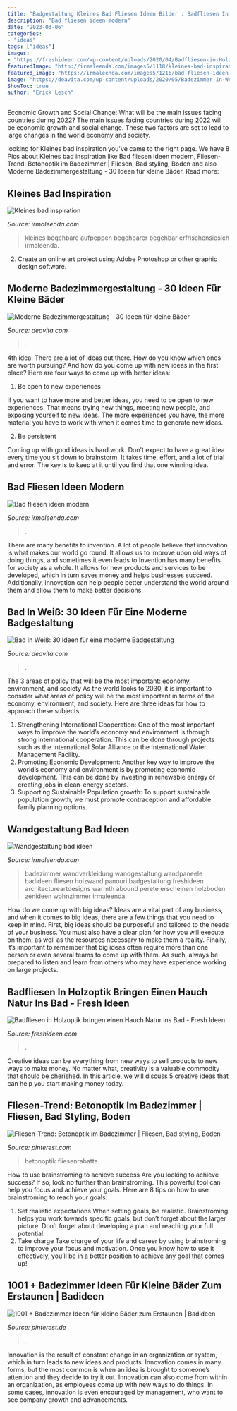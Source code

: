 ```yaml
---
title: "Badgestaltung Kleines Bad Fliesen Ideen Bilder : Badfliesen In Holzoptik Bringen Einen Hauch Natur Ins Bad"
description: "Bad fliesen ideen modern"
date: "2023-03-06"
categories:
- "ideas"
tags: ["ideas"]
images:
- "https://freshideen.com/wp-content/uploads/2020/04/Badfliesen-in-Holzoptik-schönes-Badezimmer-leicht-gemusterte-Fliesen-in-Grau.png"
featuredImage: "http://irmaleenda.com/images5/1118/kleines-bad-inspiration/kleines-bad-inspiration-50_5.jpg"
featured_image: "https://irmaleenda.com/images5/1216/bad-fliesen-ideen-modern/bad-fliesen-ideen-modern-91_3.jpg"
image: "https://deavita.com/wp-content/uploads/2020/05/Badezimmer-in-Weiß-und-Braun-mit-ebenerdiger-Dusche.png"
ShowToc: true
author: "Erick Lesch"
---
```



Economic Growth and Social Change: What will be the main issues facing countries during 2022?
The main issues facing countries during 2022 will be economic growth and social change. These two factors are set to lead to large changes in the world economy and society.

	

		
looking for Kleines bad inspiration you've came to the right page. We have 8 Pics about Kleines bad inspiration like Bad fliesen ideen modern, Fliesen-Trend: Betonoptik im Badezimmer | Fliesen, Bad styling, Boden and also Moderne Badezimmergestaltung - 30 Ideen für kleine Bäder. Read more:
		
    
## Kleines Bad Inspiration

<img loading=lazy src="http://irmaleenda.com/images5/1118/kleines-bad-inspiration/kleines-bad-inspiration-50_5.jpg" onerror="this.onerror=null;this.src='https://tse1.mm.bing.net/th?id=OIP.l6MitqO9c3Xg2engzMIMgwHaKv&amp;pid=15.1';" alt="Kleines bad inspiration">

_Source: irmaleenda.com_

>kleines begehbare aufpeppen begehbarer begehbar erfrischensiesich irmaleenda. 

	

2. Create an online art project using Adobe Photoshop or other graphic design software.

    
## Moderne Badezimmergestaltung - 30 Ideen Für Kleine Bäder

<img loading=lazy src="https://deavita.com/wp-content/uploads/2014/07/kleines-bad-gestalten-ideen-mosaik-braun-beige-kleiner-waschtisch.jpg" onerror="this.onerror=null;this.src='https://tse1.mm.bing.net/th?id=OIP.mucgZsUAiMUeprUbhi0dSQHaJ3&amp;pid=15.1';" alt="Moderne Badezimmergestaltung - 30 Ideen für kleine Bäder">

_Source: deavita.com_

>. 

	

4th idea:
There are a lot of ideas out there. How do you know which ones are worth pursuing? And how do you come up with new ideas in the first place?
Here are four ways to come up with better ideas:

1. Be open to new experiences

If you want to have more and better ideas, you need to be open to new experiences. That means trying new things, meeting new people, and exposing yourself to new ideas. The more experiences you have, the more material you have to work with when it comes time to generate new ideas.

2. Be persistent

Coming up with good ideas is hard work. Don't expect to have a great idea every time you sit down to brainstorm. It takes time, effort, and a lot of trial and error. The key is to keep at it until you find that one winning idea.

    
## Bad Fliesen Ideen Modern

<img loading=lazy src="https://irmaleenda.com/images5/1216/bad-fliesen-ideen-modern/bad-fliesen-ideen-modern-91_3.jpg" onerror="this.onerror=null;this.src='https://tse4.mm.bing.net/th?id=OIP.3wzI6yzo8izK_msWz5OPbgHaFp&amp;pid=15.1';" alt="Bad fliesen ideen modern">

_Source: irmaleenda.com_

>. 

	

There are many benefits to invention. A lot of people believe that innovation is what makes our world go round. It allows us to improve upon old ways of doing things, and sometimes it even leads to
Invention has many benefits for society as a whole. It allows for new products and services to be developed, which in turn saves money and helps businesses succeed. Additionally, innovation can help people better understand the world around them and allow them to make better decisions.

    
## Bad In Weiß: 30 Ideen Für Eine Moderne Badgestaltung

<img loading=lazy src="https://deavita.com/wp-content/uploads/2020/05/Badezimmer-in-Weiß-und-Braun-mit-ebenerdiger-Dusche.png" onerror="this.onerror=null;this.src='https://tse1.mm.bing.net/th?id=OIP.P81YBOikza_UdZtjcX4PqQHaKw&amp;pid=15.1';" alt="Bad in Weiß: 30 Ideen für eine moderne Badgestaltung">

_Source: deavita.com_

>. 

	

The 3 areas of policy that will be the most important: economy, environment, and society
As the world looks to 2030, it is important to consider what areas of policy will be the most important in terms of the economy, environment, and society. Here are three ideas for how to approach these subjects: 
1. Strengthening International Cooperation: One of the most important ways to improve the world’s economy and environment is through strong international cooperation. This can be done through projects such as the International Solar Alliance or the International Water Management Facility. 
2. Promoting Economic Development: Another key way to improve the world’s economy and environment is by promoting economic development. This can be done by investing in renewable energy or creating jobs in clean-energy sectors. 
3. Supporting Sustainable Population growth: To support sustainable population growth, we must promote contraception and affordable family planning options.

    
## Wandgestaltung Bad Ideen

<img loading=lazy src="https://irmaleenda.com/images5/1216/wandgestaltung-bad-ideen/wandgestaltung-bad-ideen-53_12.jpg" onerror="this.onerror=null;this.src='https://tse3.mm.bing.net/th?id=OIP.zeOKOLcPM2-Ph4jxoIO8fQHaIg&amp;pid=15.1';" alt="Wandgestaltung bad ideen">

_Source: irmaleenda.com_

>badezimmer wandverkleidung wandgestaltung wandpaneele badideen fliesen holzwand panouri badgestaltung freshideen architectureartdesigns warmth abound perete erscheinen holzboden zenideen wohnzimmer irmaleenda. 

	

How do we come up with big ideas?
Ideas are a vital part of any business, and when it comes to big ideas, there are a few things that you need to keep in mind. First, big ideas should be purposeful and tailored to the needs of your business. You must also have a clear plan for how you will execute on them, as well as the resources necessary to make them a reality. Finally, it’s important to remember that big ideas often require more than one person or even several teams to come up with them. As such, always be prepared to listen and learn from others who may have experience working on large projects.

    
## Badfliesen In Holzoptik Bringen Einen Hauch Natur Ins Bad - Fresh Ideen

<img loading=lazy src="https://freshideen.com/wp-content/uploads/2020/04/Badfliesen-in-Holzoptik-schönes-Badezimmer-leicht-gemusterte-Fliesen-in-Grau.png" onerror="this.onerror=null;this.src='https://tse2.mm.bing.net/th?id=OIP.dRpxS9F_uzSe6CZBALajywHaJ5&amp;pid=15.1';" alt="Badfliesen in Holzoptik bringen einen Hauch Natur ins Bad - Fresh Ideen">

_Source: freshideen.com_

>. 

	

Creative ideas can be everything from new ways to sell products to new ways to make money. No matter what, creativity is a valuable commodity that should be cherished. In this article, we will discuss 5 creative ideas that can help you start making money today.

    
## Fliesen-Trend: Betonoptik Im Badezimmer | Fliesen, Bad Styling, Boden

<img loading=lazy src="https://i.pinimg.com/originals/0b/83/f6/0b83f625e8a099530e14115d61678377.jpg" onerror="this.onerror=null;this.src='https://tse3.mm.bing.net/th?id=OIP.h-PnkFccTufOvB5ynq3vPQHaD-&amp;pid=15.1';" alt="Fliesen-Trend: Betonoptik im Badezimmer | Fliesen, Bad styling, Boden">

_Source: pinterest.com_

>betonoptik fliesenrabatte. 

	

How to use brainstroming to achieve success
Are you looking to achieve success? If so, look no further than brainstroming. This powerful tool can help you focus and achieve your goals. Here are 8 tips on how to use brainstroming to reach your goals: 
1. Set realistic expectations 
When setting goals, be realistic. Brainstroming helps you work towards specific goals, but don’t forget about the larger picture. Don’t forget about developing a plan and reaching your full potential. 
2. Take charge 
Take charge of your life and career by using brainstroming to improve your focus and motivation. Once you know how to use it effectively, you’ll be in a better position to achieve any goal that comes up! 

    
## 1001 + Badezimmer Ideen Für Kleine Bäder Zum Erstaunen | Badideen

<img loading=lazy src="https://i.pinimg.com/736x/3c/f5/70/3cf570c538c9038675874dd61dda375d.jpg" onerror="this.onerror=null;this.src='https://tse3.mm.bing.net/th?id=OIP.awAQlJRGD0SoTmVRmXx6mgHaJ3&amp;pid=15.1';" alt="1001 + Badezimmer Ideen für kleine Bäder zum Erstaunen | Badideen">

_Source: pinterest.de_

>. 

	

Innovation is the result of constant change in an organization or system, which in turn leads to new ideas and products. Innovation comes in many forms, but the most common is when an idea is brought to someone’s attention and they decide to try it out. Innovation can also come from within an organization, as employees come up with new ways to do things. In some cases, innovation is even encouraged by management, who want to see company growth and advancements.

